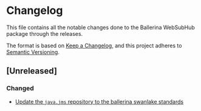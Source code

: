 # Changelog
This file contains all the notable changes done to the Ballerina WebSubHub package through the releases.

The format is based on [Keep a Changelog](https://keepachangelog.com/en/1.0.0/),
and this project adheres to [Semantic Versioning](https://semver.org/spec/v2.0.0.html).

## [Unreleased]

### Changed
- [Update the `java.jms` repository to the ballerina swanlake standards](https://github.com/ballerina-platform/ballerina-standard-library/issues/4669)
